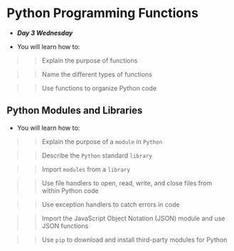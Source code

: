# Python Programming Functions

- ***Day 3 Wednesday***

- You will learn how to:

>> Explain the purpose of functions

>> Name the different types of functions

>> Use functions to organize Python code

## Python Modules and Libraries
- You will learn how to:

>> Explain the purpose of a `module` in `Python`

>> Describe the `Python` standard `library`

>> Import `modules` from a `library`

>> Use file handlers to open, read, write, and close files from within Python code

>> Use exception handlers to catch errors in code

>> Import the JavaScript Object Notation (JSON) module and use JSON functions

>> Use `pip` to download and install third-party modules for Python
